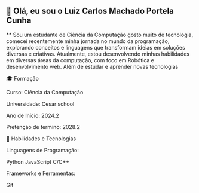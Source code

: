 ## 👋 Olá, eu sou o Luiz Carlos Machado Portela Cunha


** Sou um estudante de Ciência da Computação gosto muito de tecnologia, comecei recentemente minha jornada no mundo da programação, explorando conceitos e linguagens que transformam ideias em soluções diversas e criativas. Atualmente, estou desenvolvendo minhas habilidades em diversas áreas da computação, com foco em Robótica e desenvolvimento web. Além de estudar e aprender novas tecnologias

🎓 Formação

Curso: Ciência da Computação

Universidade: Cesar school

Ano de Início: 2024.2

Pretenção de termino: 2028.2

🔧 Habilidades e Tecnologias

  Linguagens de Programação:

Python
JavaScript
C/C++

Frameworks e Ferramentas:

Git




